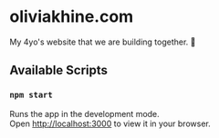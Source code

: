 # oliviakhine.com

My 4yo's website that we are building together. 🌻

## Available Scripts

### `npm start`

Runs the app in the development mode.\
Open [http://localhost:3000](http://localhost:3000) to view it in your browser.